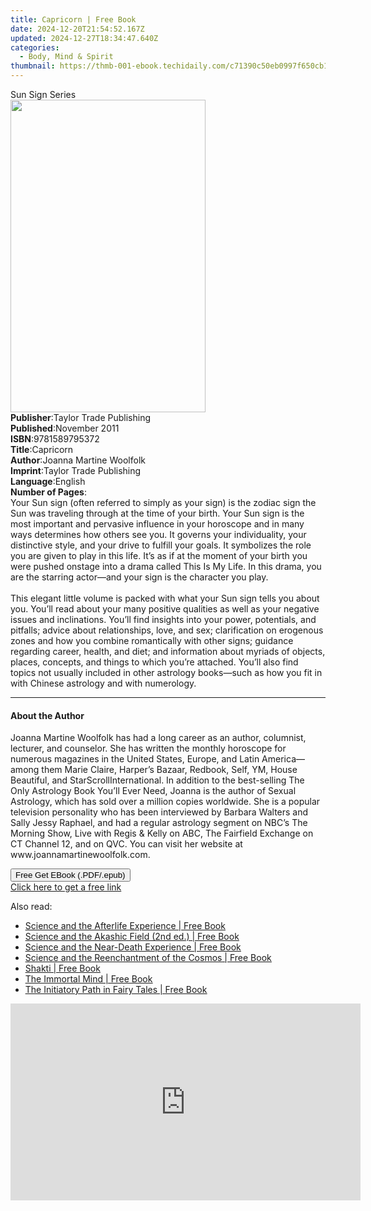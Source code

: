 ```yaml
---
title: Capricorn | Free Book
date: 2024-12-20T21:54:52.167Z
updated: 2024-12-27T18:34:47.640Z
categories:
  - Body, Mind & Spirit
thumbnail: https://thmb-001-ebook.techidaily.com/c71390c50eb0997f650cb1003a1c6a50ac6c45028bbd633bc54718d79ecf8ce1.jpg
---
```

<main id="book-container">
  <div class="flex flex-col">
    <div class="book-brief flex-1 py-6 px-4 sm:p-6 md:py-10 md:px-8">
      <!-- brief-->
      <div class="book-brief-main">Sun Sign Series</div>
    </div>
    <div
      class="book-meta-info flex-1 grid gap-4 col-start-1 col-end-3 row-start-1 sm:mb-6 sm:grid-cols-4 lg:gap-6 lg:col-start-2 lg:row-end-6 lg:row-span-6 lg:mb-0"
    >
      <div
        class="book-meta-info-left place-content-center mt-4 p-4 text-sm leading-6 col-start-2 col-span-2 dark:text-slate-400"
      >
        <img
          class="w-full h-500 object-cover rounded-lg sm:h-255 sm:col-span-2 lg:col-span-full"
          src="https://img-001-ebook.techidaily.com/5cec6f9d01748a5ccfd6c47dd16f1bb7b077ec6988a2f0dc3265bb20e9165761.jpg"
          alt=""
          width="312"
          height="500"
        />
      </div>
      <div
        class="book-meta-info-right mt-2 col-start-1 row-start-2 col-span-3 self-center"
      >
        <!-- meta data  -->
        <div class="flex flex-col px-4 md:px-8">
          <div class="flex-1">
            <strong>Publisher</strong>:<span class="px-2"
              >Taylor Trade Publishing</span
            >
          </div>
          <div class="flex-1">
            <strong>Published</strong>:<span class="px-2">November 2011</span>
          </div>
          <div class="flex-1">
            <strong>ISBN</strong>:<span class="px-2">9781589795372</span>
          </div>
          <div class="flex-1">
            <strong>Title</strong>:<span class="px-2">Capricorn</span>
          </div>
          <div class="flex-1">
            <strong>Author</strong>:<span class="px-2"
              >Joanna Martine Woolfolk</span
            >
          </div>
          <div class="flex-1">
            <strong>Imprint</strong>:<span class="px-2"
              >Taylor Trade Publishing</span
            >
          </div>
          <div class="flex-1">
            <strong>Language</strong>:<span class="px-2">English</span>
          </div>
          <div class="flex-1">
            <strong>Number of Pages</strong>:<span class="px-2"></span>
          </div>
        </div>
      </div>
    </div>
    <div class="book-description flex-1 py-6 px-4 sm:p-6 md:py-10 md:px-8">
      <div class="book-description-main">
        <div accordion-content="" id="description">
          Your Sun sign (often referred to simply as your sign) is the zodiac
          sign the Sun was traveling through at the time of your birth. Your Sun
          sign is the most important and pervasive influence in your horoscope
          and in many ways determines how others see you. It governs your
          individuality, your distinctive style, and your drive to fulfill your
          goals. It symbolizes the role you are given to play in this life. It’s
          as if at the moment of your birth you were pushed onstage into a drama
          called This Is My Life. In this drama, you are the starring actor—and
          your sign is the character you play.<br /><br />This elegant little
          volume is packed with what your Sun sign tells you about you. You’ll
          read about your many positive qualities as well as your negative
          issues and inclinations. You’ll find insights into your power,
          potentials, and pitfalls; advice about relationships, love, and sex;
          clarification on erogenous zones and how you combine romantically with
          other signs; guidance regarding career, health, and diet; and
          information about myriads of objects, places, concepts, and things to
          which you’re attached. You’ll also find topics not usually included in
          other astrology books—such as how you fit in with Chinese astrology
          and with numerology.<br />
        </div>
        <div class="accordion-fader"></div>
      </div>
    </div>
    <div class="book-excerpts flex-1 py-6 px-4 sm:p-6 md:py-10 md:px-8">
      <!-- excerpts-->
      <div class="book-excerpts-main">
        <hr />
        <h4 class="placeholder placeholder-heading">
          <span>About the Author</span>
        </h4>
        <p>
          Joanna Martine Woolfolk has had a long career as an author, columnist,
          lecturer, and counselor. She has written the monthly horoscope for
          numerous magazines in the United States, Europe, and Latin
          America—among them Marie Claire, Harper’s Bazaar, Redbook, Self, YM,
          House Beautiful, and StarScrollInternational. In addition to the
          best-selling The Only Astrology Book You’ll Ever Need, Joanna is the
          author of Sexual Astrology, which has sold over a million copies
          worldwide. She is a popular television personality who has been
          interviewed by Barbara Walters and Sally Jessy Raphael, and had a
          regular astrology segment on NBC’s The Morning Show, Live with Regis
          &amp; Kelly on ABC, The Fairfield Exchange on CT Channel 12, and on
          QVC. You can visit her website at www.joannamartinewoolfolk.com.<br />
        </p>
      </div>
    </div>
    <div
      class="book-about-author flex-1 py-6 px-4 sm:p-6 md:py-10 md:px-8"
    ></div>
    <div class="book-free-get flex-1 py-6 px-4 sm:p-6 md:py-10 md:px-8">
      <button
        id="btn-free-get"
        class="bg-blue-500 hover:bg-blue-700 text-white font-bold py-2 px-4 rounded"
      >
        Free Get EBook (.PDF/.epub)
      </button>
      <div id="countdown-display" class="px-2 text-lg mt-2"></div>
      <a
        id="free-link"
        class="hidden bg-blue-500 hover:bg-blue-700 text-white font-bold py-2 px-4 rounded"
        href="https://www.ebooks.com/en-us/book/829924/capricorn/joanna-martine-woolfolk/"
        target="_blank"
        >Click here to get a free link</a
      >
    </div>
    <script>
      let countdownTime = 0;
      let countdownInterval = null;
      document
        .getElementById('btn-free-get')
        .addEventListener('click', startCountdown);
      function startCountdown() {
        countdownTime = new Date().getTime() + 60000 * 3;
        countdownInterval = setInterval(updateCountdown, 1000);
        document.getElementById('btn-free-get').disabled = true;
        document
          .getElementById('btn-free-get')
          .classList.add('bg-gray-500', 'cursor-not-allowed');
      }
      function updateCountdown() {
        let currentTime = new Date().getTime();
        let timeLeft = countdownTime - currentTime;
        let secondsLeft = Math.floor(timeLeft / 1000);
        document.getElementById('countdown-display').innerHTML =
          `Remaining time: ${secondsLeft} seconds.`;
        if (secondsLeft <= 0) {
          clearInterval(countdownInterval);
          document.getElementById('btn-free-get').classList.add('hidden');
          document.getElementById('free-link').classList.remove('hidden');
          document.getElementById('countdown-display').innerHTML = '';
        }
      }
    </script>
  </div>
</main>

<ins class="adsbygoogle"
      style="display:block"
      data-ad-client="ca-pub-7571918770474297"
      data-ad-slot="8358498916"
      data-ad-format="auto"
      data-full-width-responsive="true"></ins>
    

<span class="atpl-alsoreadstyle">Also read:</span>
<div><ul>
<li><a href="https://novels-ebooks.techidaily.com/95782188-9781594774997-science-and-the-afterlife-experience/"><u>Science and the Afterlife Experience | Free Book</u></a></li>
<li><a href="https://novels-ebooks.techidaily.com/95782186-9781594779909-science-and-the-akashic-field-2nd-ed/"><u>Science and the Akashic Field (2nd ed.) | Free Book</u></a></li>
<li><a href="https://novels-ebooks.techidaily.com/95782187-9781594779022-science-and-the-near-death-experience/"><u>Science and the Near-Death Experience | Free Book</u></a></li>
<li><a href="https://novels-ebooks.techidaily.com/95782185-9781594776519-science-and-the-reenchantment-of-the-cosmos/"><u>Science and the Reenchantment of the Cosmos | Free Book</u></a></li>
<li><a href="https://novels-ebooks.techidaily.com/95782184-9781594777851-shakti/"><u>Shakti | Free Book</u></a></li>
<li><a href="https://novels-ebooks.techidaily.com/95782190-9781620553046-the-immortal-mind/"><u>The Immortal Mind | Free Book</u></a></li>
<li><a href="https://novels-ebooks.techidaily.com/95782191-9781620554043-the-initiatory-path-in-fairy-tales/"><u>The Initiatory Path in Fairy Tales | Free Book</u></a></li>
</ul></div>

<!-- affiliate ads begin -->
<iframe width="560" height="315" src="https://www.youtube.com/embed/pRR3Oq03EuE?si=ZTy8-WH0AesA9zRh" title="YouTube video player" frameborder="0" allow="accelerometer; autoplay; clipboard-write; encrypted-media; gyroscope; picture-in-picture; web-share" referrerpolicy="strict-origin-when-cross-origin" allowfullscreen></iframe>
<!-- affiliate ads end -->

